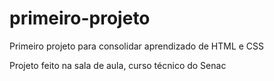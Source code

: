 # primeiro-projeto
Primeiro projeto para consolidar aprendizado de HTML e CSS

Projeto feito na sala de aula, curso técnico do Senac
